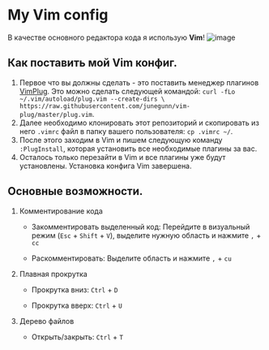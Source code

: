 # My Vim config
В качестве основного редактора кода я использую **Vim**! ![image](https://github.com/user-attachments/assets/896fb293-68a1-4e2d-88a9-8b3d077cf5a5)

## Как поставить мой Vim конфиг.
1. Первое что вы должны сделать - это поставить менеджер плагинов [VimPlug](https://github.com/junegunn/vim-plug). Это можно сделать следующей командой: `curl -fLo ~/.vim/autoload/plug.vim --create-dirs \
    https://raw.githubusercontent.com/junegunn/vim-plug/master/plug.vim`.
2. Далее необходимо клонировать этот репозиторий и скопировать из него `.vimrc` файл в папку вашего пользователя: `cp
   .vimrc ~/`.
3. После этого заходим в Vim и пишем следующую команду `:PlugInstall`, которая установить все необходимые плагины за
   вас.
4. Осталось только перезайти в Vim и все плагины уже будут установлены. Установка конфига Vim завершена. 

## Основные возможности.
1. Комментирование кода

    - Закомментировать выделенный код:
    Перейдите в визуальный режим (`Esc` + `Shift` + `V`), выделите нужную область и нажмите `,` + `cc`

    - Раскомментировать:
    Выделите область и нажмите `,` + `cu`

2. Плавная прокрутка

    - Прокрутка вниз: `Ctrl` + `D`

    - Прокрутка вверх: `Ctrl` + `U`

3. Дерево файлов
    
    - Открыть/закрыть: `Ctrl` + `T`
